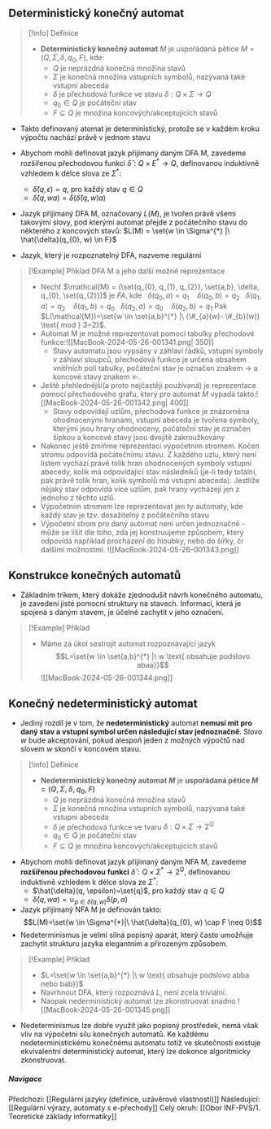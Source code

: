 ## Deterministický konečný automat
>[!info] Definice
>- **Deterministický konečný automat** $M$ je uspořádaná pětice $M = (Q, \Sigma, \delta, q_{0}, F)$, kde:
>	- $Q$ je neprázdná konečná množina stavů
>	- $\Sigma$ je konečná množina vstupních symbolů, nazývaná také vstupní abeceda
>	- $\delta$ je přechodová funkce ve stavu $\delta : Q \times \Sigma \rightarrow Q$
>	- $q_{0} \in Q$ je počáteční stav
>	- $F \subseteq Q$ je množina koncových/akceptujících stavů

- Takto definovaný atomat je deterministický, protože se v každém kroku výpočtu nachází právě v jednom stavu
- Abychom mohli definovat jazyk přijímaný daným DFA M, zavedeme rozšířenou přechodovou funkci $\hat{\delta}: Q \times E^{*} \rightarrow Q$, definovanou induktivně vzhledem k délce slova ze $\Sigma^{*}$:
	- $\hat{\delta}(q, \epsilon) = q$, pro každý stav $q \in Q$
	- $\hat{\delta}(q, wa) = \delta(\hat{\delta}(q,w)a)$

- Jazyk přijímaný DFA M, označovaný $L(M)$, je tvořen právě všemi takovými slovy, pod kterými automat přejde z počátečního stavu do některého z koncových stavů: $L(M) = \set{w \in \Sigma^{*} |\ \hat{\delta}(q_{0}, w) \in F}$
- Jazyk, který je rozpoznatelný DFA, nazveme regulární

>[!Example] Příklad DFA M a jeho další možné reprezentace
>- Nechť $\mathcal{M} = (\set{q_{0}, q_{1}, q_{2}}, \set{a,b}, \delta, q_{0}, \set{q_{2}})$ je $FA$, kde
>  $\ \ \delta (q_{0},a)=q_{1}\ \ \ \ \delta (q_{0}, b)=q_{2}$
>  $\ \ \delta (q_{1},a)=q_{2}\ \ \ \ \delta (q_{1}, b)=q_{0}$
>  $\ \ \delta (q_{2},a)=q_{0}\ \ \ \ \delta (q_{2}, b)=q_{1}$
>  Pak $L(\mathcal{M})=\set{w \in \set{a,b}^{*} |\ (\#_{a}(w)- \#_{b}(w)) \text{ mod } 3=2}$.
>- Automat M je možné reprezentovat pomocí tabulky přechodové funkce:![[MacBook-2024-05-26-001341.png| 350]]
>	- Stavy automatu jsou vypsány v záhlaví řádků, vstupní symboly v záhlaví sloupců, přechodová funkce je určena obsahem vnitřních polí tabulky, počáteční stav je označen znakem $\rightarrow$ a koncové stavy znakem $\leftarrow$.
>- Ještě přehlednější(a proto nejčastěji používaná) je reprezentace pomocí přechodového grafu, který pro automat $M$ vypadá takto:![[MacBook-2024-05-26-001342.png| 400]]
>	- Stavy odpovídají uzlům, přechodová funkce je znázorněna ohodnocenými hranami, vstupní abeceda je tvořena symboly, kterými jsou hrany ohodnoceny, počáteční stav je označen šipkou a koncové stavy jsou dvojitě zakroužkovány
>- Nakonec ještě zmiňme reprezentaci výpočetním stromem. Kočen stromu odpovídá počátečnímu stavu. Z každého uzlu, který není listem vychází právě tolik hran ohodnocených symboly vstupní abecedy, kolik má odpovídající stav následníků (je-li tedy totální, pak právě tolik hran, kolik symbolů má vstupní abeceda). Jestliže nějaký stav odpovídá více uzlům, pak hrany vycházejí jen z jednoho z těchto uzlů.
>- Výpočetním stromem lze reprezentovat jen ty automaty, kde každý stav je tzv. dosažitelný z počátečního stavu
>- Výpočetní strom pro daný automat není určen jednoznačně - může se lišit dle toho, zda jej konstruujeme způsobem, který odpovídá například procházení do hloubky, nebo do šířky, či dalšími možnostmi. ![[MacBook-2024-05-26-001343.png]]

## Konstrukce konečných automatů
- Základním trikem, který dokáže zjednodušit návrh konečného automatu, je zavedení jisté pomocní struktury na stavech. Informaci, která je spojená s daným stavem, je účelné zachytit v jeho označení.
>[!Example] Příklad
>- Máme za úkol sestrojit automat rozpoznávající jazyk $$L=\set{w \in \set{a,b}^{*} |\ w \text{ obsahuje podslovo abaa}}$$![[MacBook-2024-05-26-001344.png]]

## Konečný nedeterministický automat
- Jediný rozdíl je v tom, že **nedeterministický** automat **nemusí mít pro daný stav a vstupní symbol určen následující stav jednoznačně**. Slovo $w$ bude akceptování, pokud alespoň jeden z možných výpočtů nad slovem $w$ skončí v koncovém stavu.

>[!info] Definice
>- **Nedeterministický konečný automat $M$** je **uspořádaná pětice $M=(Q, \Sigma, \delta, q_{0}, F)$**
>	- $Q$ je neprázdná konečná množina stavů
>	- $\Sigma$ je konečná množina vstupních symbolů, nazývaná také vstupní abeceda
>	- $\delta$ je přechodová funkce ve tvaru $\delta : Q \times \Sigma \rightarrow 2^{Q}$
>	- $q_{0} \in Q$ je počáteční stav
>	- $F \subseteq Q$ je množina koncových/akceptujících stavů

- Abychom mohli definovat jazyk přijímaný daným NFA M, zavedeme **rozšířenou přechodovou funkci** $\hat{\delta}: Q \times \Sigma^{*} \rightarrow 2^{Q}$, definovanou induktivně vzhledem k délce slova ze $\Sigma^{*}$:
	- $\hat{\delta}(q, \epsilon)=\set{q}$, pro každý stav $q \in Q$
	- $\hat{\delta}(q, wa)=\cup_{p \in \hat{\delta}(q,w)} \delta (p,a)$
- Jazyk přijímaný NFA M je definován takto: $$L(M)=\set{w \in \Sigma^{*}|\ \hat{\delta}(q_{0}, w) \cap F \neq 0}$$
- Nedeterminismus je velmi silná popisný aparát, který často umožňuje zachytit strukturu jazyka elegantním a přirozeným způsobem.
>[!Example] Příklad
>- $L=\set{w \in \set{a,b}^{*} |\ w \text{ obsahuje podslovo abba nebo bab}}$
>- Navrhnout DFA, který rozpoznává $L$, není zcela triviální.
>- Naopak nederministický automat lze zkonstruovat snadno
>![[MacBook-2024-05-26-001345.png]]
- Nedeterminismus lze dobře využít jako popisný prostředek, nemá však vliv na výpočetní sílu konečných automatů. Ke každému nedeterministickému konečnému automatu totiž ve skutečnosti existuje ekvivalentní deterministický automat, který lze dokonce algoritmicky zkonstruovat.

##### Navigace
Předchozí:  [[Regulární jazyky (definice, uzávěrové vlastnosti)]]
Následující: [[Regulární výrazy, automaty s e-přechody]]
Celý okruh: [[Obor INF-PVS/1. Teoretické základy informatiky]]